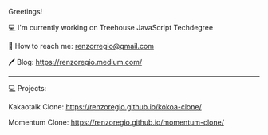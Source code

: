 Greetings!

💻 I'm currently working on Treehouse JavaScript Techdegree

📱 How to reach me: renzorregio@gmail.com

🖊 Blog: https://renzoregio.medium.com/


-------

💻 Projects:

Kakaotalk Clone: https://renzoregio.github.io/kokoa-clone/

Momentum Clone: https://renzoregio.github.io/momentum-clone/


<!--
**rmrrcreate/rmrrcreate** is a ✨ _special_ ✨ repository because its `README.md` (this file) appears on your GitHub profile.

Here are some ideas to get you started:

- 🔭 I’m currently working on ...
- 🌱 I’m currently learning ...
- 👯 I’m looking to collaborate on ...
- 🤔 I’m looking for help with ...
- 💬 Ask me about ...
- 📫 How to reach me: ...
- 😄 Pronouns: ...
- ⚡ Fun fact: ...
-->
